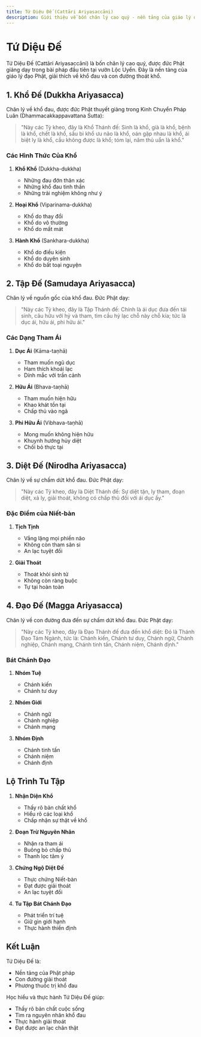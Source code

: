```yaml
---
title: Tứ Diệu Đế (Cattāri Ariyasaccāni)
description: Giới thiệu về bốn chân lý cao quý - nền tảng của giáo lý đức Phật
---
```


# Tứ Diệu Đế

Tứ Diệu Đế (Cattāri Ariyasaccāni) là bốn chân lý cao quý, được đức Phật giảng dạy trong bài pháp đầu tiên tại vườn Lộc Uyển. Đây là nền tảng của giáo lý đạo Phật, giải thích về khổ đau và con đường thoát khổ.

## 1. Khổ Đế (Dukkha Ariyasacca)
Chân lý về khổ đau, được đức Phật thuyết giảng trong Kinh Chuyển Pháp Luân (Dhammacakkappavattana Sutta):

> "Này các Tỳ kheo, đây là Khổ Thánh đế: Sinh là khổ, già là khổ, bệnh là khổ, chết là khổ, sầu bi khổ ưu não là khổ, oán gặp nhau là khổ, ái biệt ly là khổ, cầu không được là khổ; tóm lại, năm thủ uẩn là khổ."

### Các Hình Thức Của Khổ
1. **Khổ Khổ** (Dukkha-dukkha)
   - Những đau đớn thân xác
   - Những khổ đau tinh thần
   - Những trải nghiệm không như ý

2. **Hoại Khổ** (Viparinama-dukkha)
   - Khổ do thay đổi
   - Khổ do vô thường
   - Khổ do mất mát

3. **Hành Khổ** (Sankhara-dukkha)
   - Khổ do điều kiện
   - Khổ do duyên sinh
   - Khổ do bất toại nguyện

## 2. Tập Đế (Samudaya Ariyasacca)
Chân lý về nguồn gốc của khổ đau. Đức Phật dạy:

> "Này các Tỳ kheo, đây là Tập Thánh đế: Chính là ái dục đưa đến tái sinh, câu hữu với hỷ và tham, tìm cầu hỷ lạc chỗ này chỗ kia; tức là dục ái, hữu ái, phi hữu ái."

### Các Dạng Tham Ái
1. **Dục Ái** (Kāma-taṇhā)
   - Tham muốn ngũ dục
   - Ham thích khoái lạc
   - Dính mắc với trần cảnh

2. **Hữu Ái** (Bhava-taṇhā)
   - Tham muốn hiện hữu
   - Khao khát tồn tại
   - Chấp thủ vào ngã

3. **Phi Hữu Ái** (Vibhava-taṇhā)
   - Mong muốn không hiện hữu
   - Khuynh hướng hủy diệt
   - Chối bỏ thực tại

## 3. Diệt Đế (Nirodha Ariyasacca)
Chân lý về sự chấm dứt khổ đau. Đức Phật dạy:

> "Này các Tỳ kheo, đây là Diệt Thánh đế: Sự diệt tận, ly tham, đoạn diệt, xả ly, giải thoát, không có chấp thủ đối với ái dục ấy."

### Đặc Điểm của Niết-bàn
1. **Tịch Tịnh**
   - Vắng lặng mọi phiền não
   - Không còn tham sân si
   - An lạc tuyệt đối

2. **Giải Thoát**
   - Thoát khỏi sinh tử
   - Không còn ràng buộc
   - Tự tại hoàn toàn

## 4. Đạo Đế (Magga Ariyasacca)
Chân lý về con đường đưa đến sự chấm dứt khổ đau. Đức Phật dạy:

> "Này các Tỳ kheo, đây là Đạo Thánh đế đưa đến khổ diệt: Đó là Thánh Đạo Tám Ngành, tức là: Chánh kiến, Chánh tư duy, Chánh ngữ, Chánh nghiệp, Chánh mạng, Chánh tinh tấn, Chánh niệm, Chánh định."

### Bát Chánh Đạo
1. **Nhóm Tuệ**
   - Chánh kiến
   - Chánh tư duy

2. **Nhóm Giới**
   - Chánh ngữ
   - Chánh nghiệp
   - Chánh mạng

3. **Nhóm Định**
   - Chánh tinh tấn
   - Chánh niệm
   - Chánh định

## Lộ Trình Tu Tập

1. **Nhận Diện Khổ**
   - Thấy rõ bản chất khổ
   - Hiểu rõ các loại khổ
   - Chấp nhận sự thật về khổ

2. **Đoạn Trừ Nguyên Nhân**
   - Nhận ra tham ái
   - Buông bỏ chấp thủ
   - Thanh lọc tâm ý

3. **Chứng Ngộ Diệt Đế**
   - Thực chứng Niết-bàn
   - Đạt được giải thoát
   - An lạc tuyệt đối

4. **Tu Tập Bát Chánh Đạo**
   - Phát triển trí tuệ
   - Giữ gìn giới hạnh
   - Thực hành thiền định

## Kết Luận

Tứ Diệu Đế là:
- Nền tảng của Phật pháp
- Con đường giải thoát
- Phương thuốc trị khổ đau

Học hiểu và thực hành Tứ Diệu Đế giúp:
- Thấy rõ bản chất cuộc sống
- Tìm ra nguyên nhân khổ đau
- Thực hành giải thoát
- Đạt được an lạc chân thật
